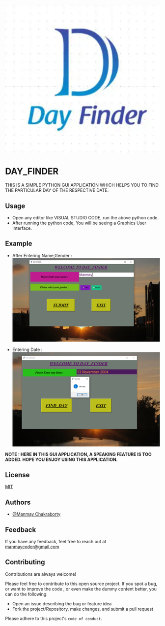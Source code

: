 


<!-- ![Logo](Images/pic.PNG) -->
<kbd>![Image](Images/logo.PNG)</kbd>



# DAY_FINDER
THIS IS A SIMPLE PYTHON GUI APPLICATION WHICH HELPS YOU TO FIND THE PARTICULAR DAY OF THE RESPECTIVE DATE.


## Usage

- Open any editor like  VISUAL STUDIO CODE, run the above python code.
- After running the python code, You will be seeing a Graphics User Interface.

## Example

- After Entering Name,Gender : <!-- ![Logo](Images/1st.PNG) -->
            <kbd>![Image](Images/1st.PNG)</kbd>
            
- Entering Date : <!-- ![Logo](Images/2nd.PNG) -->
            <kbd>![Image](Images/2nd.PNG)</kbd>

           
**NOTE : HERE IN THIS GUI APPLICATION, A SPEAKING FEATURE IS TOO ADDED. HOPE YOU ENJOY USING THIS APPLICATION.**
 
 




 
 
## License

[MIT](https://choosealicense.com/licenses/mit/)


## Authors

- [@Manmay Chakraborty](https://www.github.com/manmay2)



## Feedback

If you have any feedback, feel free to reach out at manmaycoder@gmail.com


## Contributing

Contributions are always welcome!

Please feel free to contribute to this open source project.
If you spot a bug, or want to improve the code , or even make the dummy content better, you can do the following:
- Open an issue describing the bug or feature idea
- Fork the project/Repository, make changes, and submit a pull request 

Please adhere to this project's `code of conduct`.